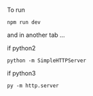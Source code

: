 To run 

~~~~
npm run dev
~~~~

and in another tab ...

if python2

~~~~
python -m SimpleHTTPServer
~~~~

if python3

~~~~
py -m http.server
~~~~
